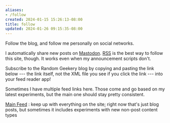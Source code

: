 ```yaml
---
aliases:
- /follow
created: 2024-01-15 15:26:13-08:00
title: follow
updated: 2024-01-26 09:15:35-08:00
---
```


Follow the blog, and follow me personally on social networks.

<!--more-->

I automatically share new posts on [Mastodon](https://hackers.town/@randomgeek). [RSS](../card/RSS.md) is the best way to follow this site, though. It works even when my announcement scripts don't.

Subscribe to the Random Geekery blog by copying and pasting the link below --- the link itself, not the XML file you see if you click the link --- into your feed reader app!

Sometimes I have multiple feed links here. Those come and go based on my latest experiments, but the main one should stay pretty consistent.

[Main Feed](/index.xml)
: keep up with everything on the site; right now that's just blog posts, but sometimes it includes experiments with new non-post content types